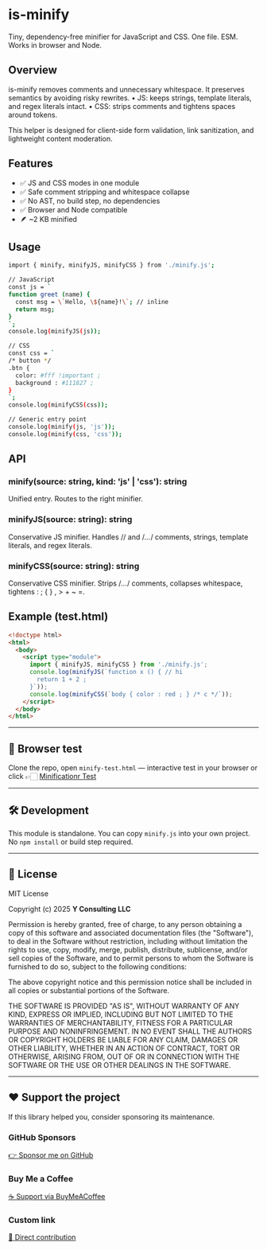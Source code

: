 # is-minify

Tiny, dependency-free minifier for JavaScript and CSS.
One file. ESM. Works in browser and Node.

## Overview

is-minify removes comments and unnecessary whitespace.
It preserves semantics by avoiding risky rewrites.
	•	JS: keeps strings, template literals, and regex literals intact.
	•	CSS: strips comments and tightens spaces around tokens.

This helper is designed for client-side form validation, link sanitization, and
lightweight content moderation.

## Features

- ✅ JS and CSS modes in one module
- ✅ Safe comment stripping and whitespace collapse
- ✅ No AST, no build step, no dependencies
- ✅ Browser and Node compatible
- 🪶 ~2 KB minified

## Usage

``` bash
import { minify, minifyJS, minifyCSS } from './minify.js';

// JavaScript
const js = `
function greet (name) {
  const msg = \`Hello, \${name}!\`; // inline
  return msg;
}
`;
console.log(minifyJS(js));

// CSS
const css = `
/* button */
.btn {
  color: #fff !important ;
  background : #111827 ;
}
`;
console.log(minifyCSS(css));

// Generic entry point
console.log(minify(js, 'js'));
console.log(minify(css, 'css'));
```

## API

### minify(source: string, kind: 'js' | 'css'): string

Unified entry. Routes to the right minifier.

### minifyJS(source: string): string

Conservative JS minifier.
Handles // and /*...*/ comments, strings, template literals, and regex literals.

### minifyCSS(source: string): string

Conservative CSS minifier.
Strips /*...*/ comments, collapses whitespace, tightens : ; { } , > + ~ =.

## Example (test.html)

```html
<!doctype html>
<html>
  <body>
    <script type="module">
      import { minifyJS, minifyCSS } from './minify.js';
      console.log(minifyJS(`function x () { // hi
        return 1 + 2 ;
      }`));
      console.log(minifyCSS(`body { color : red ; } /* c */`));
    </script>
  </body>
</html>
```

---

## 🧪 Browser test
Clone the repo, open `minify-test.html` — interactive test in your browser
or click 👉🏻 [Minificationr Test](https://yvancg.github.io/validators/is-minify/minify-test.html)

---

## 🛠 Development
This module is standalone. You can copy `minify.js` into your own project.  
No `npm install` or build step required.

---

## 🪪 License
MIT License  

Copyright (c) 2025 **Y Consulting LLC**

Permission is hereby granted, free of charge, to any person obtaining a copy
of this software and associated documentation files (the "Software"), to deal
in the Software without restriction, including without limitation the rights
to use, copy, modify, merge, publish, distribute, sublicense, and/or sell
copies of the Software, and to permit persons to whom the Software is
furnished to do so, subject to the following conditions:

The above copyright notice and this permission notice shall be included in
all copies or substantial portions of the Software.

THE SOFTWARE IS PROVIDED "AS IS", WITHOUT WARRANTY OF ANY KIND, EXPRESS OR
IMPLIED, INCLUDING BUT NOT LIMITED TO THE WARRANTIES OF MERCHANTABILITY,
FITNESS FOR A PARTICULAR PURPOSE AND NONINFRINGEMENT. IN NO EVENT SHALL THE
AUTHORS OR COPYRIGHT HOLDERS BE LIABLE FOR ANY CLAIM, DAMAGES OR OTHER
LIABILITY, WHETHER IN AN ACTION OF CONTRACT, TORT OR OTHERWISE, ARISING FROM,
OUT OF OR IN CONNECTION WITH THE SOFTWARE OR THE USE OR OTHER DEALINGS IN
THE SOFTWARE.

---

## ❤️ Support the project

If this library helped you, consider sponsoring its maintenance.

### GitHub Sponsors
[👉 Sponsor me on GitHub](https://github.com/sponsors/yvancg)

### Buy Me a Coffee
[☕ Support via BuyMeACoffee](https://buymeacoffee.com/yconsulting)

### Custom link
[💸 Direct contribution](https://wise.com/pay/me/yvanc7)
